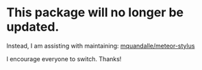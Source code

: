 # This package will no longer be updated.

Instead, I am assisting with maintaining: [mquandalle/meteor-stylus](https://github.com/mquandalle/meteor-stylus)

I encourage everyone to switch. Thanks!

